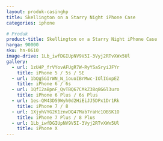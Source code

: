 ```yaml
---
layout: produk-casinghp
title: Skellington on a Starry Night iPhone Case
categories: iphone

# Produk
product-title: Skellington on a Starry Night iPhone Case
harga: 90000
sku: hn-0610
image-drive: 1Lb_iwfDGIUpNV9V5I-3Vyj2RTvXWx5Ul
gallery:
  - url: 1zU4P_frVYovAFUgR7W-RyYSaSryiJFYr
    title: iPhone 5 / 5s / SE
  - url: 1bQg5GIrWN_N_iouoIBrMwc-IOlIGxpEZ
    title: iPhone 6 / 6s
  - url: 1QfI2aBpnF_QvTBQ67CMkZ38q8G6l3uro
    title: iPhone 6 Plus / 6s Plus
  - url: 1es-QM43D59Wyh0d2HiEiJJ5DPx1Dr1Rk
    title: iPhone 7 / 8
  - url: 1XjyhVYG2K1znvDQ47Mab7raHc1OBSK1O
    title: iPhone 7 Plus / 8 Plus
  - url: 1Lb_iwfDGIUpNV9V5I-3Vyj2RTvXWx5Ul
    title: iPhone X
---
```

